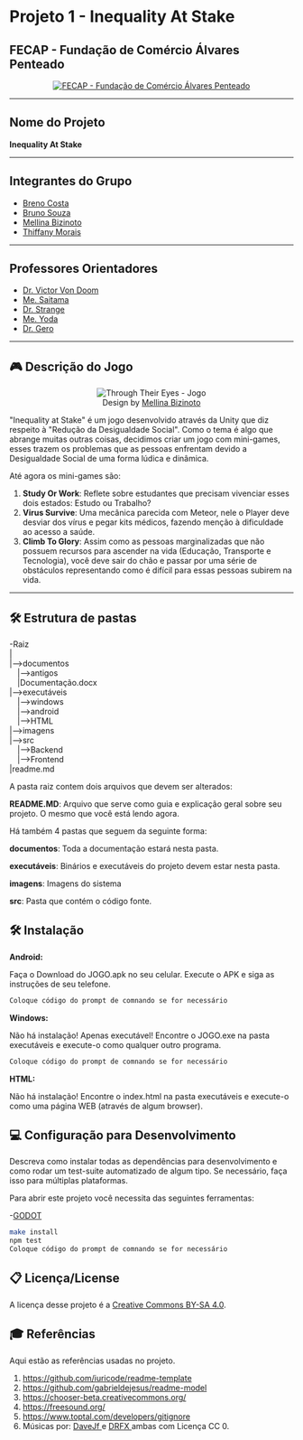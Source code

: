 # Projeto 1 - Inequality At Stake

## FECAP - Fundação de Comércio Álvares Penteado

<p align="center">
  <a href="https://www.fecap.br/">
    <img src="https://encrypted-tbn0.gstatic.com/images?q=tbn:ANd9GcRhZPrRa89Kma0ZZogxm0pi-tCn_TLKeHGVxywp-LXAFGR3B1DPouAJYHgKZGV0XTEf4AE&usqp=CAU" alt="FECAP - Fundação de Comércio Álvares Penteado" border="0">
  </a>
</p>

---

## Nome do Projeto
**Inequality At Stake**

---

## Integrantes do Grupo

- [Breno Costa](#)
- [Bruno Souza](https://www.linkedin.com/in/bruno-souza-lima-448850263?utm_source=share&utm_campaign=share_via&utm_content=profile&utm_medium=android_app)
- [Mellina Bizinoto](https://br.linkedin.com/in/mellina-de-p%C3%A1dua-618081227)
- [Thiffany Morais](#)

---

## Professores Orientadores

- [Dr. Victor Von Doom](https://www.linkedin.com/in/victorbarq/)
- [Me. Saitama](https://www.linkedin.com/in/victorbarq/)
- [Dr. Strange](https://www.linkedin.com/in/victorbarq/)
- [Me. Yoda](https://www.linkedin.com/in/victorbarq/)
- [Dr. Gero](https://www.linkedin.com/in/victorbarq/)

---

## 🎮 Descrição do Jogo

<p align="center">
  <img src="../Projeto4/Through_Their_Eyes/Assets/Images_Game/Image_Game.jpg" alt="Through Their Eyes - Jogo" border="0">
  <br>
  Design by <a href="https://br.linkedin.com/in/mellina-de-p%C3%A1dua-618081227">Mellina Bizinoto</a>
</p>

"Inequality at Stake" é um jogo desenvolvido através da Unity que diz respeito à "Redução da Desigualdade Social". Como o tema é algo que abrange muitas outras coisas, decidimos criar um jogo com mini-games, esses trazem os problemas que as pessoas enfrentam devido a Desigualdade Social de uma forma lúdica e dinâmica.

Até agora os mini-games são:
1. **Study Or Work**: Reflete sobre estudantes que precisam vivenciar esses dois estados: Estudo ou Trabalho?
2. **Virus Survive**: Uma mecânica parecida com Meteor, nele o Player deve desviar dos vírus e pegar kits médicos, fazendo menção à dificuldade ao acesso a saúde.
3. **Climb To Glory**: Assim como as pessoas marginalizadas que não possuem recursos para ascender na vida (Educação, Transporte e Tecnologia), você deve sair do chão e passar por uma série de obstáculos representando como é difícil para essas pessoas subirem na vida.

---

## 🛠 Estrutura de pastas

-Raiz<br>
|<br>
|-->documentos<br>
  &emsp;|-->antigos<br>
  &emsp;|Documentação.docx<br>
|-->executáveis<br>
  &emsp;|-->windows<br>
  &emsp;|-->android<br>
  &emsp;|-->HTML<br>
|-->imagens<br>
|-->src<br>
  &emsp;|-->Backend<br>
  &emsp;|-->Frontend<br>
|readme.md<br>

A pasta raiz contem dois arquivos que devem ser alterados:

<b>README.MD</b>: Arquivo que serve como guia e explicação geral sobre seu projeto. O mesmo que você está lendo agora.

Há também 4 pastas que seguem da seguinte forma:

<b>documentos</b>: Toda a documentação estará nesta pasta.

<b>executáveis</b>: Binários e executáveis do projeto devem estar nesta pasta.

<b>imagens</b>: Imagens do sistema

<b>src</b>: Pasta que contém o código fonte.

## 🛠 Instalação

<b>Android:</b>

Faça o Download do JOGO.apk no seu celular.
Execute o APK e siga as instruções de seu telefone.

```sh
Coloque código do prompt de comnando se for necessário
```

<b>Windows:</b>

Não há instalação! Apenas executável!
Encontre o JOGO.exe na pasta executáveis e execute-o como qualquer outro programa.

```sh
Coloque código do prompt de comnando se for necessário
```

<b>HTML:</b>

Não há instalação!
Encontre o index.html na pasta executáveis e execute-o como uma página WEB (através de algum browser).

## 💻 Configuração para Desenvolvimento

Descreva como instalar todas as dependências para desenvolvimento e como rodar um test-suite automatizado de algum tipo. Se necessário, faça isso para múltiplas plataformas.

Para abrir este projeto você necessita das seguintes ferramentas:

-<a href="https://godotengine.org/download">GODOT</a>

```sh
make install
npm test
Coloque código do prompt de comnando se for necessário
```

## 📋 Licença/License

A licença desse projeto é a <a href="https://creativecommons.org/licenses/by-sa/4.0/">Creative Commons BY-SA 4.0<a/>.


## 🎓 Referências

Aqui estão as referências usadas no projeto.

1. <https://github.com/iuricode/readme-template>
2. <https://github.com/gabrieldejesus/readme-model>
3. <https://chooser-beta.creativecommons.org/>
4. <https://freesound.org/>
5. <https://www.toptal.com/developers/gitignore>
6. Músicas por: <a href="https://freesound.org/people/DaveJf/sounds/616544/"> DaveJf </a> e <a href="https://freesound.org/people/DRFX/sounds/338986/"> DRFX </a> ambas com Licença CC 0.
